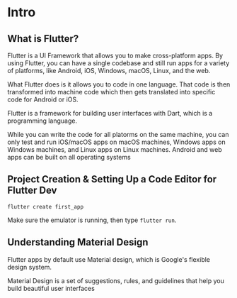 # Intro

## What is Flutter?

Flutter is a UI Framework that allows you to make cross-platform apps. By using Flutter, you can have a single codebase and still run apps for a variety of platforms, like Android, iOS, Windows, macOS, Linux, and the web.

What Flutter does is it allows you to code in one language. That code is then transformed into machine code which then gets translated into specific code for Android or iOS.

Flutter is a framework for building user interfaces with Dart, which is a programming language.

While you can write the code for all platorms on the same machine, you can only test and run iOS/macOS apps on macOS machines, Windows apps on Windows machines, and Linux apps on Linux machines. Android and web apps can be built on all operating systems

## Project Creation & Setting Up a Code Editor for Flutter Dev

`flutter create first_app`

Make sure the emulator is running, then type `flutter run`.

## Understanding Material Design

Flutter apps by default use Material design, which is Google's flexible design system.

Material Design is a set of suggestions, rules, and guidelines that help you build beautiful user interfaces
